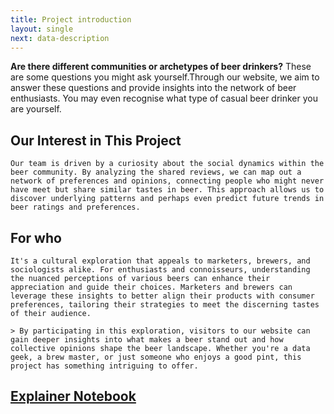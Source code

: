 ```yaml
---
title: Project introduction
layout: single
next: data-description
---
```


**Are there different communities or archetypes of beer drinkers?**
    These are some questions you might ask yourself.Through our website, we aim to answer these questions and provide insights into the network of beer enthusiasts. You may even recognise what type of casual beer drinker you are yourself.

## Our Interest in This Project
    Our team is driven by a curiosity about the social dynamics within the beer community. By analyzing the shared reviews, we can map out a network of preferences and opinions, connecting people who might never have meet but share similar tastes in beer. This approach allows us to discover underlying patterns and perhaps even predict future trends in beer ratings and preferences. 

## For who
    It's a cultural exploration that appeals to marketers, brewers, and sociologists alike. For enthusiasts and connoisseurs, understanding the nuanced perceptions of various beers can enhance their appreciation and guide their choices. Marketers and brewers can leverage these insights to better align their products with consumer preferences, tailoring their strategies to meet the discerning tastes of their audience. 

    > By participating in this exploration, visitors to our website can gain deeper insights into what makes a beer stand out and how collective opinions shape the beer landscape. Whether you're a data geek, a brew master, or just someone who enjoys a good pint, this project has something intriguing to offer.


## [Explainer Notebook](explainer-notebook.html)

